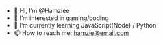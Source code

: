 - 👋 Hi, I’m @Hamziee
- 👀 I’m interested in gaming/coding
- 🌱 I’m currently learning JavaScript(Node) / Python
- 📫 How to reach me: hamzie@email.com
